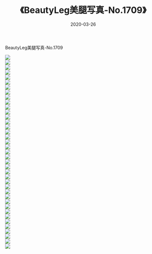 ﻿---
layout: post
title:  《BeautyLeg美腿写真-No.1709》
date:   2020-03-26
img: http://img.660000.xyz/Sharelink/网络美图/2020/BeautyLeg美腿写真-No.1709/000.jpg
categories: [美女, 清纯, 唯美]
---

BeautyLeg美腿写真-No.1709

  ![](http://img.660000.xyz/Sharelink/网络美图/2020/BeautyLeg美腿写真-No.1709/001.jpg) <br> ![](http://img.660000.xyz/Sharelink/网络美图/2020/BeautyLeg美腿写真-No.1709/002.jpg) <br> ![](http://img.660000.xyz/Sharelink/网络美图/2020/BeautyLeg美腿写真-No.1709/003.jpg) <br> ![](http://img.660000.xyz/Sharelink/网络美图/2020/BeautyLeg美腿写真-No.1709/004.jpg) <br> ![](http://img.660000.xyz/Sharelink/网络美图/2020/BeautyLeg美腿写真-No.1709/005.jpg) <br> ![](http://img.660000.xyz/Sharelink/网络美图/2020/BeautyLeg美腿写真-No.1709/006.jpg) <br> ![](http://img.660000.xyz/Sharelink/网络美图/2020/BeautyLeg美腿写真-No.1709/007.jpg) <br> ![](http://img.660000.xyz/Sharelink/网络美图/2020/BeautyLeg美腿写真-No.1709/008.jpg) <br> ![](http://img.660000.xyz/Sharelink/网络美图/2020/BeautyLeg美腿写真-No.1709/009.jpg) <br> ![](http://img.660000.xyz/Sharelink/网络美图/2020/BeautyLeg美腿写真-No.1709/010.jpg) <br> ![](http://img.660000.xyz/Sharelink/网络美图/2020/BeautyLeg美腿写真-No.1709/011.jpg) <br> ![](http://img.660000.xyz/Sharelink/网络美图/2020/BeautyLeg美腿写真-No.1709/012.jpg) <br> ![](http://img.660000.xyz/Sharelink/网络美图/2020/BeautyLeg美腿写真-No.1709/013.jpg) <br> ![](http://img.660000.xyz/Sharelink/网络美图/2020/BeautyLeg美腿写真-No.1709/014.jpg) <br> ![](http://img.660000.xyz/Sharelink/网络美图/2020/BeautyLeg美腿写真-No.1709/015.jpg) <br> ![](http://img.660000.xyz/Sharelink/网络美图/2020/BeautyLeg美腿写真-No.1709/016.jpg) <br> ![](http://img.660000.xyz/Sharelink/网络美图/2020/BeautyLeg美腿写真-No.1709/017.jpg) <br> ![](http://img.660000.xyz/Sharelink/网络美图/2020/BeautyLeg美腿写真-No.1709/018.jpg) <br> ![](http://img.660000.xyz/Sharelink/网络美图/2020/BeautyLeg美腿写真-No.1709/019.jpg) <br> ![](http://img.660000.xyz/Sharelink/网络美图/2020/BeautyLeg美腿写真-No.1709/020.jpg) <br> ![](http://img.660000.xyz/Sharelink/网络美图/2020/BeautyLeg美腿写真-No.1709/021.jpg) <br> ![](http://img.660000.xyz/Sharelink/网络美图/2020/BeautyLeg美腿写真-No.1709/022.jpg) <br> ![](http://img.660000.xyz/Sharelink/网络美图/2020/BeautyLeg美腿写真-No.1709/023.jpg) <br> ![](http://img.660000.xyz/Sharelink/网络美图/2020/BeautyLeg美腿写真-No.1709/024.jpg) <br> ![](http://img.660000.xyz/Sharelink/网络美图/2020/BeautyLeg美腿写真-No.1709/025.jpg) <br> ![](http://img.660000.xyz/Sharelink/网络美图/2020/BeautyLeg美腿写真-No.1709/026.jpg) <br> ![](http://img.660000.xyz/Sharelink/网络美图/2020/BeautyLeg美腿写真-No.1709/027.jpg) <br> ![](http://img.660000.xyz/Sharelink/网络美图/2020/BeautyLeg美腿写真-No.1709/028.jpg) <br> ![](http://img.660000.xyz/Sharelink/网络美图/2020/BeautyLeg美腿写真-No.1709/029.jpg) <br> ![](http://img.660000.xyz/Sharelink/网络美图/2020/BeautyLeg美腿写真-No.1709/030.jpg) <br> ![](http://img.660000.xyz/Sharelink/网络美图/2020/BeautyLeg美腿写真-No.1709/031.jpg) <br> ![](http://img.660000.xyz/Sharelink/网络美图/2020/BeautyLeg美腿写真-No.1709/032.jpg) <br> ![](http://img.660000.xyz/Sharelink/网络美图/2020/BeautyLeg美腿写真-No.1709/033.jpg) <br> ![](http://img.660000.xyz/Sharelink/网络美图/2020/BeautyLeg美腿写真-No.1709/034.jpg) <br> ![](http://img.660000.xyz/Sharelink/网络美图/2020/BeautyLeg美腿写真-No.1709/035.jpg) <br> ![](http://img.660000.xyz/Sharelink/网络美图/2020/BeautyLeg美腿写真-No.1709/036.jpg) <br> ![](http://img.660000.xyz/Sharelink/网络美图/2020/BeautyLeg美腿写真-No.1709/037.jpg) <br> ![](http://img.660000.xyz/Sharelink/网络美图/2020/BeautyLeg美腿写真-No.1709/038.jpg) <br> ![](http://img.660000.xyz/Sharelink/网络美图/2020/BeautyLeg美腿写真-No.1709/039.jpg) <br>